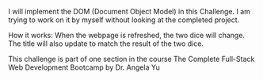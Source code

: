 I will implement the DOM (Document Object Model) in this Challenge. I am trying to work on it by myself without looking at the completed project.

How it works: When the webpage is refreshed, the two dice will change. The title will also update to match the result of the two dice.


This challenge is part of one section in the course The Complete Full-Stack Web Development Bootcamp by Dr. Angela Yu
